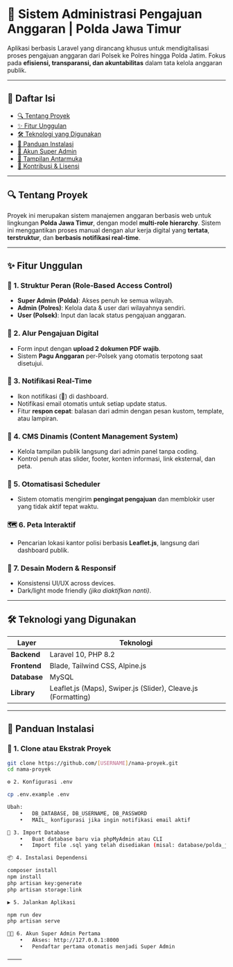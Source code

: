 # 🚨 Sistem Administrasi Pengajuan Anggaran | Polda Jawa Timur

Aplikasi berbasis Laravel yang dirancang khusus untuk mendigitalisasi proses pengajuan anggaran dari Polsek ke Polres hingga Polda Jatim. Fokus pada **efisiensi, transparansi, dan akuntabilitas** dalam tata kelola anggaran publik.

---

## 📌 Daftar Isi

- [🔍 Tentang Proyek](#-tentang-proyek)
- [✨ Fitur Unggulan](#-fitur-unggulan)
- [🛠️ Teknologi yang Digunakan](#-teknologi-yang-digunakan)
- [🚀 Panduan Instalasi](#-panduan-instalasi)
- [🧪 Akun Super Admin](#-akun-super-admin)
- [📸 Tampilan Antarmuka](#-tampilan-antarmuka)
- [🤝 Kontribusi & Lisensi](#-kontribusi--lisensi)

---

## 🔍 Tentang Proyek

Proyek ini merupakan sistem manajemen anggaran berbasis web untuk lingkungan **Polda Jawa Timur**, dengan model **multi-role hierarchy**. Sistem ini menggantikan proses manual dengan alur kerja digital yang **tertata**, **terstruktur**, dan **berbasis notifikasi real-time**.

---

## ✨ Fitur Unggulan

### 🔐 1. Struktur Peran (Role-Based Access Control)

- **Super Admin (Polda)**: Akses penuh ke semua wilayah.
- **Admin (Polres)**: Kelola data & user dari wilayahnya sendiri.
- **User (Polsek)**: Input dan lacak status pengajuan anggaran.

### 📝 2. Alur Pengajuan Digital

- Form input dengan **upload 2 dokumen PDF wajib**.
- Sistem **Pagu Anggaran** per-Polsek yang otomatis terpotong saat disetujui.

### 🔔 3. Notifikasi Real-Time

- Ikon notifikasi (🔔) di dashboard.
- Notifikasi email otomatis untuk setiap update status.
- Fitur **respon cepat**: balasan dari admin dengan pesan kustom, template, atau lampiran.

### 🧩 4. CMS Dinamis (Content Management System)

- Kelola tampilan publik langsung dari admin panel tanpa coding.
- Kontrol penuh atas slider, footer, konten informasi, link eksternal, dan peta.

### 🧠 5. Otomatisasi Scheduler

- Sistem otomatis mengirim **pengingat pengajuan** dan memblokir user yang tidak aktif tepat waktu.

### 🗺️ 6. Peta Interaktif

- Pencarian lokasi kantor polisi berbasis **Leaflet.js**, langsung dari dashboard publik.

### 🎨 7. Desain Modern & Responsif

- Konsistensi UI/UX across devices.
- Dark/light mode friendly *(jika diaktifkan nanti)*.

---

## 🛠️ Teknologi yang Digunakan

| Layer        | Teknologi                              |
|--------------|-----------------------------------------|
| **Backend**  | Laravel 10, PHP 8.2                     |
| **Frontend** | Blade, Tailwind CSS, Alpine.js          |
| **Database** | MySQL                                   |
| **Library**  | Leaflet.js (Maps), Swiper.js (Slider), Cleave.js (Formatting) |

---

## 🚀 Panduan Instalasi

### 📁 1. Clone atau Ekstrak Proyek
```bash
git clone https://github.com/[USERNAME]/nama-proyek.git
cd nama-proyek

⚙️ 2. Konfigurasi .env

cp .env.example .env

Ubah:
	•	DB_DATABASE, DB_USERNAME, DB_PASSWORD
	•	MAIL_ konfigurasi jika ingin notifikasi email aktif

🧬 3. Import Database
	•	Buat database baru via phpMyAdmin atau CLI
	•	Import file .sql yang telah disediakan (misal: database/polda_jatim.sql)

📦 4. Instalasi Dependensi

composer install
npm install
php artisan key:generate
php artisan storage:link

▶️ 5. Jalankan Aplikasi

npm run dev
php artisan serve

🧑‍💼 6. Akun Super Admin Pertama
	•	Akses: http://127.0.0.1:8000
	•	Pendaftar pertama otomatis menjadi Super Admin

⸻
